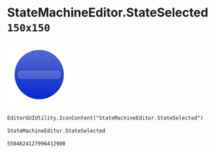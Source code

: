 # StateMachineEditor.StateSelected `150x150`
<img src="/img/StateMachineEditor.StateSelected.png" width=150 height=150>

``` CSharp
EditorGUIUtility.IconContent("StateMachineEditor.StateSelected")
```
```
StateMachineEditor.StateSelected
```
```
5504624127996412900
```
